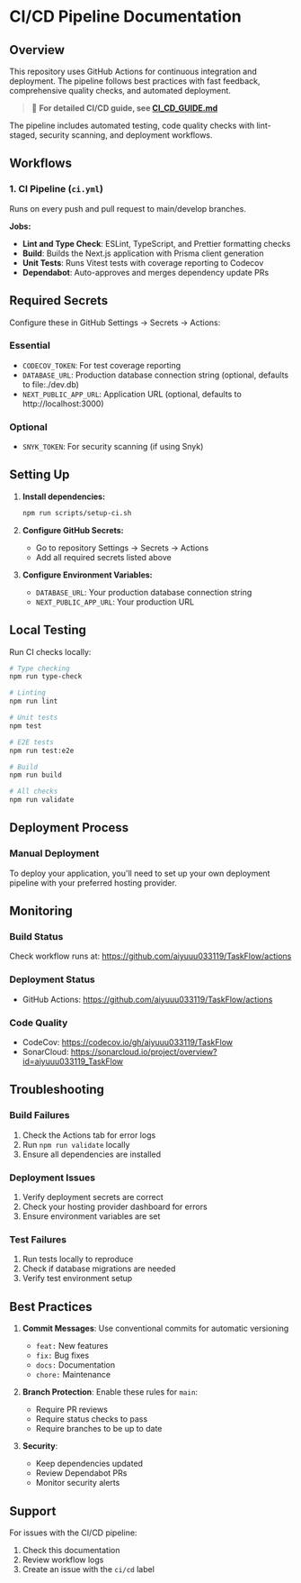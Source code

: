 # CI/CD Pipeline Documentation

## Overview

This repository uses GitHub Actions for continuous integration and deployment. The pipeline follows best practices with fast feedback, comprehensive quality checks, and automated deployment.

> 📖 **For detailed CI/CD guide, see [CI_CD_GUIDE.md](../../docs/CI_CD_GUIDE.md)**

The pipeline includes automated testing, code quality checks with lint-staged, security scanning, and deployment workflows.

## Workflows

### 1. CI Pipeline (`ci.yml`)
Runs on every push and pull request to main/develop branches.

**Jobs:**
- **Lint and Type Check**: ESLint, TypeScript, and Prettier formatting checks
- **Build**: Builds the Next.js application with Prisma client generation
- **Unit Tests**: Runs Vitest tests with coverage reporting to Codecov
- **Dependabot**: Auto-approves and merges dependency update PRs


## Required Secrets

Configure these in GitHub Settings → Secrets → Actions:

### Essential
- `CODECOV_TOKEN`: For test coverage reporting
- `DATABASE_URL`: Production database connection string (optional, defaults to file:./dev.db)
- `NEXT_PUBLIC_APP_URL`: Application URL (optional, defaults to http://localhost:3000)

### Optional
- `SNYK_TOKEN`: For security scanning (if using Snyk)

## Setting Up

1. **Install dependencies:**
   ```bash
   npm run scripts/setup-ci.sh
   ```

2. **Configure GitHub Secrets:**
   - Go to repository Settings → Secrets → Actions
   - Add all required secrets listed above

3. **Configure Environment Variables:**
   - `DATABASE_URL`: Your production database connection string
   - `NEXT_PUBLIC_APP_URL`: Your production URL

## Local Testing

Run CI checks locally:

```bash
# Type checking
npm run type-check

# Linting
npm run lint

# Unit tests
npm test

# E2E tests
npm run test:e2e

# Build
npm run build

# All checks
npm run validate
```

## Deployment Process

### Manual Deployment
To deploy your application, you'll need to set up your own deployment pipeline with your preferred hosting provider.

## Monitoring

### Build Status
Check workflow runs at: https://github.com/aiyuuu033119/TaskFlow/actions

### Deployment Status
- GitHub Actions: https://github.com/aiyuuu033119/TaskFlow/actions

### Code Quality
- CodeCov: https://codecov.io/gh/aiyuuu033119/TaskFlow
- SonarCloud: https://sonarcloud.io/project/overview?id=aiyuuu033119_TaskFlow

## Troubleshooting

### Build Failures
1. Check the Actions tab for error logs
2. Run `npm run validate` locally
3. Ensure all dependencies are installed

### Deployment Issues
1. Verify deployment secrets are correct
2. Check your hosting provider dashboard for errors
3. Ensure environment variables are set

### Test Failures
1. Run tests locally to reproduce
2. Check if database migrations are needed
3. Verify test environment setup

## Best Practices

1. **Commit Messages**: Use conventional commits for automatic versioning
   - `feat:` New features
   - `fix:` Bug fixes
   - `docs:` Documentation
   - `chore:` Maintenance

2. **Branch Protection**: Enable these rules for `main`:
   - Require PR reviews
   - Require status checks to pass
   - Require branches to be up to date

3. **Security**: 
   - Keep dependencies updated
   - Review Dependabot PRs
   - Monitor security alerts

## Support

For issues with the CI/CD pipeline:
1. Check this documentation
2. Review workflow logs
3. Create an issue with the `ci/cd` label
